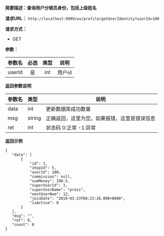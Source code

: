 **简要描述：查询用户分销员身份，包括上级姓名** 

**请求URL：** 
` http://localhost:9999/wx/profile/getUserIdentity?userId=100 `

**请求方式：**
- GET

**参数：** 

| 参数名 | 必选 | 类型 | 说明 |
| :----: | :----: | :----: |  :----: |
| userId | 是 | int | 用户id |


 **返回参数说明** 
 
|参数名|类型|说明|
|:-----  |:-----|----- |
|data| int|更新数据库成功数量|
|msg|string|正确返回，这里为空。如果报错，这里是错误信息|
|ret|int|状态码 0:正常  -1:异常|


 **返回示例**
 ``` 
{
    "data": [
        {
            "id": 1,
            "shopId": 5,
            "userId": 100,
            "commission": null,
            "sumMoney": 190.5,
            "superUserId": 1,
            "superUserName": "pross",
            "nextUserNum": 12,
            "joinDate": "2019-03-23T08:23:26.000+0000",
            "isActive": 0
        }
    ],
    "msg": "",
    "ret": 0,
    "count": 0
}
``` 
